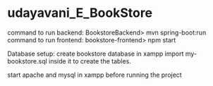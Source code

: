 # udayavani_E_BookStore

command to run backend: BookstoreBackend> mvn spring-boot:run     
command to run frontend: bookstore-frontend> npm start   

Database setup:
create bookstore database in xampp
import my-bookstore.sql inside it to create the tables.

start apache and mysql in xampp before running the project
